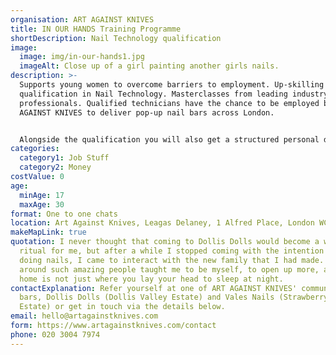 ```yaml
---
organisation: ART AGAINST KNIVES
title: IN OUR HANDS Training Programme
shortDescription: Nail Technology qualification
image:
  image: img/in-our-hands1.jpg
  imageAlt: Close up of a girl painting another girls nails.
description: >-
  Supports young women to overcome barriers to employment. Up-skilling with a
  qualification in Nail Technology. Masterclasses from leading industry
  professionals. Qualified technicians have the chance to be employed by ART
  AGAINST KNIVES to deliver pop-up nail bars across London. 


  Alongside the qualification you will also get a structured personal development programme, delivered by the Young Persons Violence Advisor, to address other barriers to employment. 
categories:
  category1: Job Stuff
  category2: Money
costValue: 0
age:
  minAge: 17
  maxAge: 30
format: One to one chats
location: Art Against Knives, Leagas Delaney, 1 Alfred Place, London WC1E 7EB
makeMapLink: true
quotation: I never thought that coming to Dollis Dolls would become a weekly
  ritual for me, but after a while I stopped coming with the intention of just
  doing nails, I came to interact with the new family that I had made. Being
  around such amazing people taught me to be myself, to open up more, and that
  home is not just where you lay your head to sleep at night.
contactExplanation: Refer yourself at one of ART AGAINST KNIVES' community nail
  bars, Dollis Dolls (Dollis Valley Estate) and Vales Nails (Strawberry Vale
  Estate) or get in touch via the details below.
email: hello@artagainstknives.com
form: https://www.artagainstknives.com/contact
phone: 020 3004 7974
---
```

